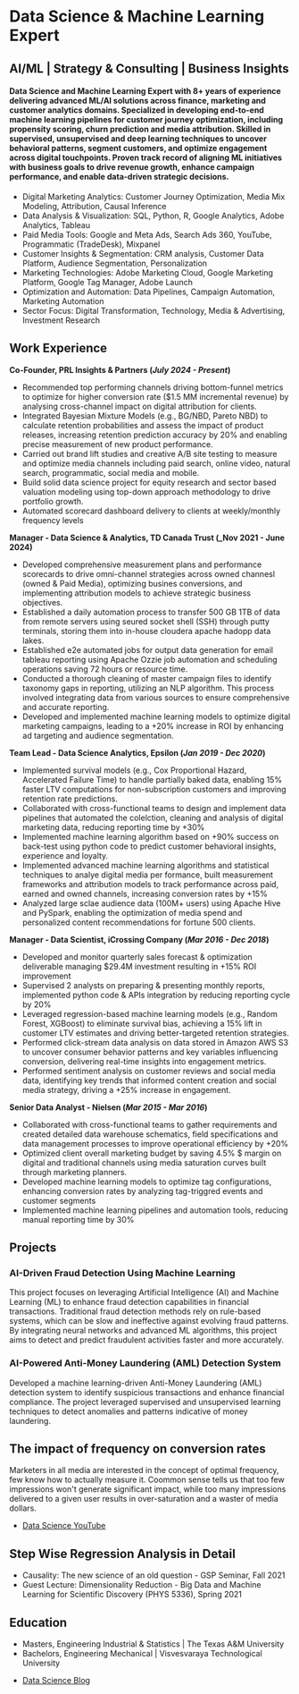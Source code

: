 # Data Science & Machine Learning Expert
## AI/ML | Strategy & Consulting | Business Insights

#### Data Science and Machine Learning Expert with 8+ years of experience delivering advanced ML/AI solutions across finance, marketing and customer analytics domains. Specialized in developing end-to-end machine learning pipelines for customer journey optimization, including propensity scoring, churn prediction and media attribution. Skilled in supervised, unsupervised and deep learning techniques to uncover behavioral patterns, segment customers, and optimize engagement across digital touchpoints. Proven track record of aligning ML initiatives with business goals to drive revenue growth, enhance campaign performance, and enable data-driven strategic decisions.

- Digital Marketing Analytics: Customer Journey Optimization, Media Mix Modeling, Attribution, Causal Inference
- Data Analysis & Visualization: SQL, Python, R, Google Analytics, Adobe Analytics, Tableau
- Paid Media Tools: Google and Meta Ads, Search Ads 360, YouTube, Programmatic (TradeDesk), Mixpanel
- Customer Insights & Segmentation: CRM analysis, Customer Data Platform, Audience Segmentation, Personalization 
- Marketing Technologies: Adobe Marketing Cloud, Google Marketing Platform, Google Tag Manager, Adobe Launch 
- Optimization and Automation: Data Pipelines, Campaign Automation, Marketing Automation 
- Sector Focus: Digital Transformation, Technology, Media & Advertising, Investment Research

## Work Experience
**Co-Founder, PRL Insights & Partners (_July 2024 - Present_)**
- Recommended top performing channels driving bottom-funnel metrics to optimize for higher conversion rate ($1.5 MM incremental revenue) by analysing cross-channel impact on digital attribution for clients.
- Integrated Bayesian Mixture Models (e.g., BG/NBD, Pareto NBD) to calculate retention probabilities and assess the impact of product releases, increasing retention prediction accuracy by 20% and enabling precise measurement of new product performance.
- Carried out brand lift studies and creative A/B site testing to measure and optimize media channels including paid search, online video, natural search, programmatic, social media and mobile.
- Build solid data science project for equity research and sector based valuation modeling using top-down approach methodology to drive portfolio growth.
- Automated scorecard dashboard delivery to clients at weekly/monthly frequency levels

**Manager - Data Science & Analytics, TD Canada Trust (_Nov 2021 - June 2024)**
- Developed comprehensive measurement plans and performance scorecards to drive omni-channel strategies across owned channesl (owned & Paid Media), optimizing busines conversions, and implementing attribution models to achieve strategic business objectives.
- Established a daily automation process to transfer 500 GB 1TB of data from remote servers using seured socket shell (SSH) through putty terminals, storing them into in-house cloudera apache hadopp data lakes.
- Established e2e automated jobs for output data generation for email tableau reporting using Apache Ozzie job automation and scheduling operations saving 72 hours or resource time.
- Conducted a thorough cleaning of master campaign files to identify taxonomy gaps in reporting, utilizing an NLP algorithm. This process involved integrating data from various sources to ensure comprehensive and accurate reporting.
- Developed and implemented machine learning models to optimize digital marketing campaigns, leading to a +20% increase in ROI by enhancing ad targeting and audience segmentation.

**Team Lead - Data Science Analytics, Epsilon (_Jan 2019 - Dec 2020_)**
- Implemented survival models (e.g., Cox Proportional Hazard, Accelerated Failure Time) to handle partially baked data, enabling 15% faster LTV computations for non-subscription customers and improving retention rate predictions.
- Collaborated with cross-functional teams to design and implement data pipelines that automated the colelction, cleaning and analysis of digital marketing data, reducing reporting time by +30%
- Implemented machine learning algorithm based on +90% success on back-test using python code to predict customer behavioral insights, experience and loyalty.
- Implemented advanced machine learning algorithms and statistical techniques to analye digital media per formance, built measurement frameworks and attribution models to track performance across paid, earned and owned channels, increasing conversion rates by +15%
- Analyzed large sclae audience data (100M+ users) using Apache Hive and PySpark, enabling the optimization of media spend and personalized content recommendations for fortune 500 clients.

**Manager - Data Scientist, iCrossing Company (_Mar 2016 - Dec 2018_)**
- Developed and monitor quarterly sales forecast & optimization deliverable managing $29.4M investment resulting in +15% ROI improvement
- Supervised 2 analysts on preparing & presenting monthly reports, implemented python code & APIs integration by reducing reporting cycle by 20%
- Leveraged regression-based machine learning models (e.g., Random Forest, XGBoost) to eliminate survival bias, achieving a 15% lift in customer LTV estimates and driving better-targeted retention strategies.
- Performed click-stream data analysis on data stored in Amazon AWS S3 to uncover consumer behavior patterns and key variables influencing conversion, delivering real-time insights into engagement metrics.
- Performed sentiment analysis on customer reviews and social media data, identifying key trends that informed content creation and social media strategy, driving a +25% increase in engagement.

**Senior Data Analyst - Nielsen (_Mar 2015 - Mar 2016_)**
- Collaborated with cross-functional teams to gather requirements and created detailed data warehouse schematics, field specifications and data management processes to improve operational efficiency by +20%
- Optimized client overall marketing budget by saving 4.5% $ margin on digital and traditional channels using media saturation curves built through marketing planners.
- Developed machine learning models to optimize tag configurations, enhancing conversion rates by analyzing tag-triggred events and customer segments
- Implemented machine learning pipelines and automation tools, reducing manual reporting time by 30%

## Projects
<!--
### Scoring modeling in marketing research to improve response rate of marketing campaigns
[Publication](https://www.mdpi.com/1424-8220/22/8/3048) 

The concepot of RFM **(Recency, Frequency and Monetary)** in market research extent way back when historical transactions started to be collected in databases. Suddenly, we had DB-managers and analst looking into databases to understand response rate performance to evaluate direct marketing campaigns effectiveness. By simply looking into co-horts based on RFM, analysts were able to notic stark changes in customer responses to similar campaigns. So, in order to improve performance, they would mail customers more frequently who are more likely to respond than others. -->

### AI-Driven Fraud Detection Using Machine Learning
This project focuses on leveraging Artificial Intelligence (AI) and Machine Learning (ML) to enhance fraud detection capabilities in financial transactions. Traditional fraud detection methods rely on rule-based systems, which can be slow and ineffective against evolving fraud patterns. By integrating neural networks and advanced ML algorithms, this project aims to detect and predict fraudulent activities faster and more accurately.

<!--### Using Marketing Mix Modeling (MMM) to evaluate media and campaign effectiveness
 [Publication](https://www.mdpi.com/1424-8220/22/11/4240) 

MMM is a statistical analysis to estimate the past impact and predict the future impact of various marketing tactics on sales, can deeply inform marketing plans.
I created a **full stack econometric model** for marketing mix to evaluate the sales forecast, it is important to understand the concept of advertising stock (adstock) decomposition for campaigns, the level of reach, penetration and frequency ordering to manage various media channels. We would also go into details of how sales distribution and price-promotion plays role in creating a full stack economic models.
-->
### AI-Powered Anti-Money Laundering (AML) Detection System
Developed a machine learning-driven Anti-Money Laundering (AML) detection system to identify suspicious transactions and enhance financial compliance. The project leveraged supervised and unsupervised learning techniques to detect anomalies and patterns indicative of money laundering.

<!-- ![Bike Study](/assets/img/bike_study.jpeg) -->

## The impact of frequency on conversion rates
Marketers in all media are interested in the concept of optimal frequency, few know how to actually measure it. Coommon sense tells us that too few impressions won't generate significant impact, while too many impressions delivered to a given user results in over-saturation and a waster of media dollars.

- [Data Science YouTube](https://www.youtube.com/@HeathThapa)

## Step Wise Regression Analysis in Detail
- Causality: The new science of an old question - GSP Seminar, Fall 2021
- Guest Lecture: Dimensionality Reduction - Big Data and Machine Learning for Scientific Discovery (PHYS 5336), Spring 2021

## Education
- Masters, Engineering Industrial & Statistics | The Texas A&M University
- Bachelors, Engineering Mechanical | Visvesvaraya Technological University

<!--
## Publications
1. Talebi S., Lary D.J., Wijeratne L. OH., and Lary, T. Modeling Autonomic Pupillary Responses from External Stimuli Using Machine Learning (2019). DOI: 10.26717/BJSTR.2019.20.003446
2. Wijeratne, L.O.; Kiv, D.R.; Aker, A.R.; Talebi, S.; Lary, D.J. Using Machine Learning for the Calibration of Airborne Particulate Sensors. Sensors 2020, 20, 99.
3. Lary, D.J.; Schaefer, D.; Waczak, J.; Aker, A.; Barbosa, A.; Wijeratne, L.O.H.; Talebi, S.; Fernando, B.; Sadler, J.; Lary, T.; Lary, M.D. Autonomous Learning of New Environments with a Robotic Team Employing Hyper-Spectral Remote Sensing, Comprehensive In-Situ Sensing and Machine Learning. Sensors 2021, 21, 2240. https://doi.org/10.3390/s21062240
4. Zhang, Y.; Wijeratne, L.O.H.; Talebi, S.; Lary, D.J. Machine Learning for Light Sensor Calibration. Sensors 2021, 21, 6259. https://doi.org/10.3390/s21186259
5. Talebi, S.; Waczak, J.; Fernando, B.; Sridhar, A.; Lary, D.J. Data-Driven EEG Band Discovery with Decision Trees. Preprints 2022, 2022030145 (doi: 10.20944/preprints202203.0145.v1).
6. Fernando, B.A.; Sridhar, A.; Talebi, S.; Waczak, J.; Lary, D.J. Unsupervised Blink Detection Using Eye Aspect Ratio Values. Preprints 2022, 2022030200 (doi: 10.20944/preprints202203.0200.v1).
7. Talebi, S. et al. Decoding Physical and Cognitive Impacts of PM Concentrations at Ultra-fine Scales, 29 March 2022, PREPRINT (Version 1) available at Research Square [https://doi.org/10.21203/rs.3.rs-1499191/v1]
8. Lary, D.J. et al. (2022). Machine Learning, Big Data, and Spatial Tools: A Combination to Reveal Complex Facts That Impact Environmental Health. In: Faruque, F.S. (eds) Geospatial Technology for Human Well-Being and Health. Springer, Cham. https://doi.org/10.1007/978-3-030-71377-5_12
9. Wijerante, L.O.H. et al. (2022). Advancement in Airborne Particulate Estimation Using Machine Learning. In: Faruque, F.S. (eds) Geospatial Technology for Human Well-Being and Health. Springer, Cham. https://doi.org/10.1007/978-3-030-71377-5_13
-->
- [Data Science Blog](https://h-t-magarh.medium.com/)

